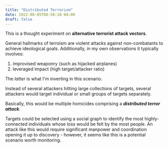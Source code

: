 ```yaml
---
title: "Distributed Terrorism"
date: 2022-08-05T08:50:18-04:00
draft: false
---
```

This is a thought experiment on **alternative terrorist attack vectors**.

General hallmarks of terroism are violent attacks against non-combatants to achieve ideological goals. Additionally, in my own observations it typically involves:

1. improvised weaponry (such as hijacked airplanes)
2. leveraged impact (high target/attacker ratio)

The _latter_ is what I'm inverting in this scenario.

Instead of several attackers hitting large collections of targets, several attackers would target individual or small groups of targets separately.

Basically, this would be multiple homicides comprising a **_distributed terror attack_**.

Targets could be selected using a social graph to identify the most highly-connected individuals whose loss would be felt by the most people. An attack like this would require significant manpower and coordination opening it up to discovery - however, it seems like this is a potential scenario worth monitoring.
